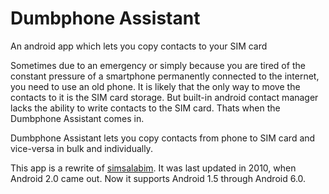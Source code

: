 # Dumbphone Assistant
An android app which lets you copy contacts to your SIM card

Sometimes due to an emergency or simply because you are tired of
the constant pressure of a smartphone permanently connected to
the internet, you need to use an old phone. It is likely that 
the only way to move the contacts to it is the SIM card storage.
But built-in android contact manager lacks the ability to write
contacts to the SIM card. Thats when the Dumbphone Assistant
comes in.

Dumbphone Assistant lets you copy contacts from phone to SIM
card and vice-versa in bulk and individually.

This app is a rewrite of [simsalabim](https://code.google.com/p/simsalabim/).
It was last updated in 2010, when Android 2.0 came out.
Now it supports Android 1.5 through Android 6.0.
